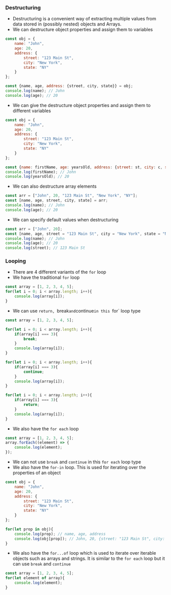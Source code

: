 ### Destructuring
- Destructuring is a convenient way of extracting multiple values from data stored in (possibly nested) objects and Arrays.
- We can destructure object properties and assign them to variables
```js
const obj = {
    name: "John",
    age: 20,
    address: {
        street: "123 Main St",
        city: "New York",
        state: "NY"
    }
};

const {name, age, address: {street, city, state}} = obj;
console.log(name); // John
console.log(age); // 20
```
- We can give the destructure object properties and assign them to different variables
```js
const obj = {
    name: "John",
    age: 20,
    address: {
        street: "123 Main St",
        city: "New York",
        state: "NY"
    }
};

const {name: firstName, age: yearsOld, address: {street: st, city: c, state: s}} = obj;
console.log(firstName); // John
console.log(yearsOld); // 20
```
- We can also destructure array elements
```js
const arr = ["John", 20, "123 Main St", "New York", "NY"];
const [name, age, street, city, state] = arr;
console.log(name); // John 
console.log(age); // 20
```
- We can specify default values when destructuring
```js
const arr = ["John", 20];
const [name, age, street = "123 Main St", city = "New York", state = "NY"] = arr;
console.log(name); // John
console.log(age); // 20
console.log(street); // 123 Main St
```

### Looping
- There are 4 different variants of the `for` loop
- We have the traditional `for` loop
```js
const array = [1, 2, 3, 4, 5];
for(let i = 0; i < array.length; i++){
    console.log(array[i]);
}
```
- We can use `return, `break` and `continue` in this  `for` loop type
```js
const array = [1, 2, 3, 4, 5];

for(let i = 0; i < array.length; i++){
    if(array[i] === 3){
        break;
    }
    console.log(array[i]);
}

for(let i = 0; i < array.length; i++){
    if(array[i] === 3){
        continue;
    }
    console.log(array[i]);
}

for(let i = 0; i < array.length; i++){
    if(array[i] === 3){
        return;
    }
    console.log(array[i]);
}
```
- We also have the `for each` loop
```js
const array = [1, 2, 3, 4, 5];
array.forEach((element) => {
    console.log(element);
});
```
- We can not use `break` and `continue` in this `for each` loop type
- We also have the `for-in` loop. This is used for iterating over the properties of an object
```js
const obj = {
    name: "John",
    age: 20,
    address: {
        street: "123 Main St",
        city: "New York",
        state: "NY"
    }
};

for(let prop in obj){
    console.log(prop); // name, age, address
    console.log(obj[prop]); // John, 20, {street: "123 Main St", city: "New York", state: "NY"}
}
```
- We also have the `for...of` loop which is used to iterate over iterable objects such as arrays and strings. It is similar to the `for each` loop but it can use `break` and `continue`
```js
const array = [1, 2, 3, 4, 5];
for(let element of array){
    console.log(element);
}
```